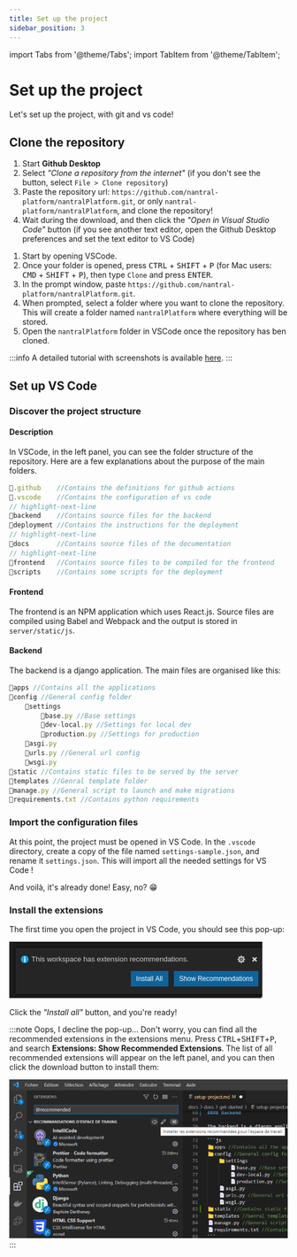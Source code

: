 ```yaml
---
title: Set up the project
sidebar_position: 3
---
```


import Tabs from '@theme/Tabs';
import TabItem from '@theme/TabItem';

# Set up the project

Let's set up the project, with git and vs code!

## Clone the repository

<Tabs>
<TabItem value="git-desk" label="Using Github Desktop">

1. Start **Github Desktop** 
2. Select *"Clone a repository from the internet"* (if you don't see the button, select `File > Clone repository`)
3. Paste the repository url: `https://github.com/nantral-platform/nantralPlatform.git`, or only 
    `nantral-platform/nantralPlatform`, and clone the repository!
4. Wait during the download, and then click the *"Open in Visual Studio Code"* button (if you see another text editor, 
    open the Github Desktop preferences and set the text editor to VS Code)

</TabItem>
<TabItem value="git-code" label="Using VS Code">

1. Start by opening VSCode.
2. Once your folder is opened, press <kbd>CTRL</kbd> + <kbd>SHIFT</kbd> + <kbd>P</kbd> (for Mac users: <kbd>CMD</kbd> + <kbd>SHIFT</kbd> + <kbd>P</kbd>), then type `Clone` and press <kbd>ENTER</kbd>.
3. In the prompt window, paste `https://github.com/nantral-platform/nantralPlatform.git`.
4. When prompted, select a folder where you want to clone the repository. This will create a folder named `nantralPlatform` where everything will be stored.
5. Open the `nantralPlatform` folder in VSCode once the repository has ben cloned.

:::info
A detailed tutorial with screenshots is available [here](https://code.visualstudio.com/docs/editor/versioncontrol#_cloning-a-repository).
:::

</TabItem>
</Tabs>


## Set up VS Code

### Discover the project structure

#### Description

In VSCode, in the left panel, you can see the folder structure of the repository. Here are a few explanations about the purpose of the main folders.

```js title=".../nantralplatform/"
📁.github    //Contains the definitions for github actions
📁.vscode    //Contains the configuration of vs code
// highlight-next-line
📁backend    //Contains source files for the backend
📁deployment //Contains the instructions for the deployment
// highlight-next-line
📁docs       //Contains source files of the documentation
// highlight-next-line
📁frontend   //Contains source files to be compiled for the frontend
📁scripts    //Contains some scripts for the deployment
```

#### Frontend

The frontend is an NPM application which uses React.js.
Source files are compiled using Babel and Webpack and the output is stored in `server/static/js`.

#### Backend

The backend is a django application. The main files are organised like this:

```js
📁apps //Contains all the applications
📁config //General config folder
    📁settings
        📄base.py //Base settings
        📄dev-local.py //Settings for local dev
        📄production.py //Settings for production
    📄asgi.py
    📄urls.py //General url config
    📄wsgi.py
📁static //Contains static files to be served by the server
📁templates //Genral template folder
📄manage.py //General script to launch and make migrations
📄requirements.txt //Contains python requirements
```

### Import the configuration files

At this point, the project must be opened in VS Code. In the `.vscode` directory, create a copy of the file named
`settings-sample.json`, and rename it `settings.json`. This will import all the needed settings for VS Code !

And voilà, it's already done! Easy, no? 😁

### Install the extensions

The first time you open the project in VS Code, you should see this pop-up:

![Install recommended extensions pop-up](./img/install-extensions-popup.png)

Click the *"Install all"* button, and you're ready!

:::note Oops, I decline the pop-up...
Don't worry, you can find all the recommended extensions in the extensions menu.
Press <kbd>CTRL</kbd>+<kbd>SHIFT</kbd>+<kbd>P</kbd>, and search **Extensions: Show Recommended Extensions**.
The list of all recommended extensions will appear on the left panel, and you can then click the download
button to install them:

![Download all recommended extensions](./img/install-extensions.png)
:::